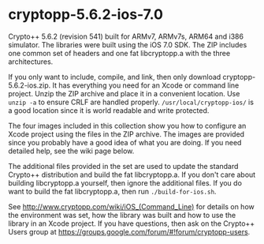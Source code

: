 cryptopp-5.6.2-ios-7.0
======================

Crypto++ 5.6.2 (revision 541) built for ARMv7, ARMv7s, ARM64 and i386 simulator. The libraries were built using the iOS 7.0 SDK. The ZIP includes one common set of headers and one fat libcryptopp.a with the three architectures.

If you only want to include, compile, and link, then only download cryptopp-5.6.2-ios.zip. It has everything you need for an Xcode or command line project. Unzip the ZIP archive and place it in a convenient location. Use `unzip -a` to ensure CRLF are handled properly. `/usr/local/cryptopp-ios/` is a good location since it is world readable and write protected.

The four images included in this collection show you how to configure an Xcode project using the files in the ZIP archive. The images are provided since you probably have a good idea of what you are doing. If you need detailed help, see the wiki page below.

The additional files provided in the set are used to update the standard Crypto++ distribution and build the fat libcryptopp.a. If you don't care about building libcryptopp.a yourself, then ignore the additional files. If you do want to build the fat libcryptopp.a, then run `./build-for-ios.sh`. 

See http://www.cryptopp.com/wiki/iOS_(Command_Line) for details on how the environment was set, how the library was built and how to use the library in an Xcode project. If you have questions, then ask on the Crypto++ Users group at https://groups.google.com/forum/#!forum/cryptopp-users.
